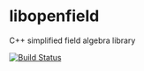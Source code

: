 libopenfield
============

C++ simplified field algebra library

[![Build Status](https://travis-ci.org/OEP/openfield.png?branch=master)](https://travis-ci.org/OEP/openfield)
